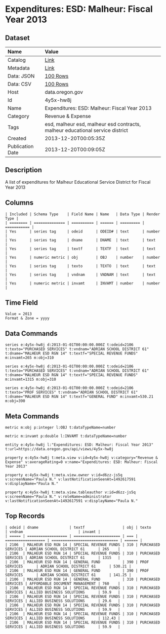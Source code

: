 # Expenditures: ESD: Malheur: Fiscal Year 2013

## Dataset

| Name | Value |
| :--- | :---- |
| Catalog | [Link](https://catalog.data.gov/dataset/expenditures-esd-malheur-fiscal-year-2013-2e25b) |
| Metadata | [Link](https://data.oregon.gov/api/views/4y5x-hw8j) |
| Data: JSON | [100 Rows](https://data.oregon.gov/api/views/4y5x-hw8j/rows.json?max_rows=100) |
| Data: CSV | [100 Rows](https://data.oregon.gov/api/views/4y5x-hw8j/rows.csv?max_rows=100) |
| Host | data.oregon.gov |
| Id | 4y5x-hw8j |
| Name | Expenditures: ESD: Malheur: Fiscal Year 2013 |
| Category | Revenue & Expense |
| Tags | esd, malheur esd, malheur esd contracts, malheur educational service district |
| Created | 2013-12-20T00:05:35Z |
| Publication Date | 2013-12-20T00:09:05Z |

## Description

A list of expenditures for Malheur Educational Service District for Fiscal Year 2013

## Columns

```ls
| Included | Schema Type    | Field Name | Name   | Data Type | Render Type |
| ======== | ============== | ========== | ====== | ========= | =========== |
| Yes      | series tag     | odeid      | ODEID# | text      | number      |
| Yes      | series tag     | dname      | DNAME  | text      | text        |
| Yes      | series tag     | textf      | TEXTF  | text      | text        |
| Yes      | numeric metric | obj        | OBJ    | number    | number      |
| Yes      | series tag     | texto      | TEXTO  | text      | text        |
| Yes      | series tag     | vndnam     | VNDNAM | text      | text        |
| Yes      | numeric metric | invamt     | INVAMT | number    | number      |
```

## Time Field

```ls
Value = 2013
Format & Zone = yyyy
```

## Data Commands

```ls
series e:4y5x-hw8j d:2013-01-01T00:00:00.000Z t:odeid=2106 t:texto="PURCHASED SERVICES" t:vndnam="ADRIAN SCHOOL DISTRICT 61" t:dname="MALHEUR ESD RGN 14" t:textf="SPECIAL REVENUE FUNDS" m:invamt=265 m:obj=310

series e:4y5x-hw8j d:2013-01-01T00:00:00.000Z t:odeid=2106 t:texto="PURCHASED SERVICES" t:vndnam="ADRIAN SCHOOL DISTRICT 61" t:dname="MALHEUR ESD RGN 14" t:textf="SPECIAL REVENUE FUNDS" m:invamt=1315 m:obj=310

series e:4y5x-hw8j d:2013-01-01T00:00:00.000Z t:odeid=2106 t:texto="PROF SERVICES" t:vndnam="ADRIAN SCHOOL DISTRICT 61" t:dname="MALHEUR ESD RGN 14" t:textf="GENERAL FUND" m:invamt=530.21 m:obj=390
```

## Meta Commands

```ls
metric m:obj p:integer l:OBJ t:dataTypeName=number

metric m:invamt p:double l:INVAMT t:dataTypeName=number

entity e:4y5x-hw8j l:"Expenditures: ESD: Malheur: Fiscal Year 2013" t:url=https://data.oregon.gov/api/views/4y5x-hw8j

property e:4y5x-hw8j t:meta.view v:id=4y5x-hw8j v:category="Revenue & Expense" v:averageRating=0 v:name="Expenditures: ESD: Malheur: Fiscal Year 2013"

property e:4y5x-hw8j t:meta.view.owner v:id=d6zz-js5q v:screenName="Paula N." v:lastNotificationSeenAt=1492617591 v:displayName="Paula N."

property e:4y5x-hw8j t:meta.view.tableauthor v:id=d6zz-js5q v:screenName="Paula N." v:roleName=administrator v:lastNotificationSeenAt=1492617591 v:displayName="Paula N."
```

## Top Records

```ls
| odeid | dname              | textf                 | obj | texto              | vndnam                         | invamt | 
| ===== | ================== | ===================== | === | ================== | ============================== | ====== | 
| 2106  | MALHEUR ESD RGN 14 | SPECIAL REVENUE FUNDS | 310 | PURCHASED SERVICES | ADRIAN SCHOOL DISTRICT 61      | 265    | 
| 2106  | MALHEUR ESD RGN 14 | SPECIAL REVENUE FUNDS | 310 | PURCHASED SERVICES | ADRIAN SCHOOL DISTRICT 61      | 1315   | 
| 2106  | MALHEUR ESD RGN 14 | GENERAL FUND          | 390 | PROF SERVICES      | ADRIAN SCHOOL DISTRICT 61      | 530.21 | 
| 2106  | MALHEUR ESD RGN 14 | GENERAL FUND          | 390 | PROF SERVICES      | ADRIAN SCHOOL DISTRICT 61      | 141.25 | 
| 2106  | MALHEUR ESD RGN 14 | GENERAL FUND          | 310 | PURCHASED SERVICES | AFFORDABLE DOCUMENT MANAGEMENT | 760    | 
| 2106  | MALHEUR ESD RGN 14 | SPECIAL REVENUE FUNDS | 310 | PURCHASED SERVICES | ALLIED BUSINESS SOLUTIONS      | 59.9   | 
| 2106  | MALHEUR ESD RGN 14 | SPECIAL REVENUE FUNDS | 310 | PURCHASED SERVICES | ALLIED BUSINESS SOLUTIONS      | 29.6   | 
| 2106  | MALHEUR ESD RGN 14 | SPECIAL REVENUE FUNDS | 310 | PURCHASED SERVICES | ALLIED BUSINESS SOLUTIONS      | 59.9   | 
| 2106  | MALHEUR ESD RGN 14 | SPECIAL REVENUE FUNDS | 310 | PURCHASED SERVICES | ALLIED BUSINESS SOLUTIONS      | 112.43 | 
| 2106  | MALHEUR ESD RGN 14 | SPECIAL REVENUE FUNDS | 310 | PURCHASED SERVICES | ALLIED BUSINESS SOLUTIONS      | 59.9   | 
```